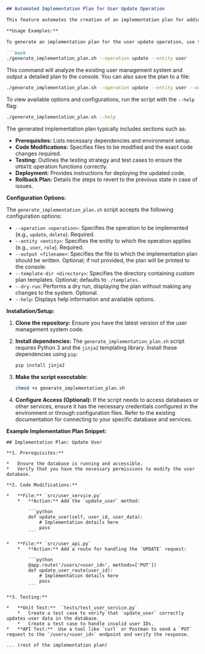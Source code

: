 ```markdown
## Automated Implementation Plan for User Update Operation

This feature automates the creation of an implementation plan for adding the `UPDATE` operation to the user management system. It analyzes existing code, identifies necessary modifications, and generates a detailed, step-by-step plan to guide developers through the implementation process. This helps reduce development time, minimize errors, and ensures consistency across the codebase.

**Usage Examples:**

To generate an implementation plan for the user update operation, use the following command:

```bash
./generate_implementation_plan.sh --operation update --entity user
```

This command will analyze the existing user management system and output a detailed plan to the console.  You can also save the plan to a file:

```bash
./generate_implementation_plan.sh --operation update --entity user --output update_user_plan.txt
```

To view available options and configurations, run the script with the `--help` flag:

```bash
./generate_implementation_plan.sh --help
```

The generated implementation plan typically includes sections such as:

*   **Prerequisites:**  Lists necessary dependencies and environment setup.
*   **Code Modifications:**  Specifies files to be modified and the exact code changes required.
*   **Testing:**  Outlines the testing strategy and test cases to ensure the `UPDATE` operation functions correctly.
*   **Deployment:**  Provides instructions for deploying the updated code.
*   **Rollback Plan:** Details the steps to revert to the previous state in case of issues.

**Configuration Options:**

The `generate_implementation_plan.sh` script accepts the following configuration options:

*   `--operation <operation>`:  Specifies the operation to be implemented (e.g., `update`, `delete`).  Required.
*   `--entity <entity>`: Specifies the entity to which the operation applies (e.g., `user`, `role`). Required.
*   `--output <filename>`:  Specifies the file to which the implementation plan should be written.  Optional; if not provided, the plan will be printed to the console.
*   `--template-dir <directory>`: Specifies the directory containing custom plan templates. Optional; defaults to `./templates`.
*   `--dry-run`:  Performs a dry run, displaying the plan without making any changes to the system. Optional.
*   `--help`: Displays help information and available options.

**Installation/Setup:**

1.  **Clone the repository:**  Ensure you have the latest version of the user management system code.
2.  **Install dependencies:**  The `generate_implementation_plan.sh` script requires Python 3 and the `jinja2` templating library.  Install these dependencies using `pip`:

    ```bash
    pip install jinja2
    ```

3.  **Make the script executable:**

    ```bash
    chmod +x generate_implementation_plan.sh
    ```

4.  **Configure Access (Optional):** If the script needs to access databases or other services, ensure it has the necessary credentials configured in the environment or through configuration files.  Refer to the existing documentation for connecting to your specific database and services.

**Example Implementation Plan Snippet:**

```
## Implementation Plan: Update User

**1. Prerequisites:**

*   Ensure the database is running and accessible.
*   Verify that you have the necessary permissions to modify the user database.

**2. Code Modifications:**

*   **File:** `src/user_service.py`
    *   **Action:** Add the `update_user` method:

        ```python
        def update_user(self, user_id, user_data):
            # Implementation details here
            pass
        ```

*   **File:** `src/user_api.py`
    *   **Action:** Add a route for handling the `UPDATE` request:

        ```python
        @app.route('/users/<user_id>', methods=['PUT'])
        def update_user_route(user_id):
            # Implementation details here
            pass
        ```

**3. Testing:**

*   **Unit Test:**  `tests/test_user_service.py`
    *   Create a test case to verify that `update_user` correctly updates user data in the database.
    *   Create a test case to handle invalid user IDs.
*   **API Test:**  Use a tool like `curl` or Postman to send a `PUT` request to the `/users/<user_id>` endpoint and verify the response.

... (rest of the implementation plan)
```
```